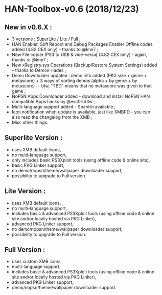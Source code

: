 # HAN-Toolbox-v0.6 (2018/12/23)

## New in v0.6.X : 
* 3 versions : SuperLite / Lite / Full ;
* HAN Enabler, Soft Reboot and Debug Packages Enabler Offline codes added (4.82 CEX only)  - thanks to @lmn7 ;
* New File copier (PS3 to USB & vice-versa) (4.82 CEX only) - again, thanks to @lmn7 ;
* New xRegistry.sys Operations (Backup/Restore System Settings) added - thanks to Demon Hades ;
* Demo Downloader updated : demo info added (PKG size + genre + metascore) + 3 ways of sorting demos (alpha + by genre + by metascore) -- btw, "TBD" means that no metascore was given to that game ;
* NoPSN Apps Downloader added - download and install NoPSN HAN compatible Apps hacks by @esc0rtd3w ;
* Multi-language support added - Spanish available ;
* Icon notification when update is available, just like XMBPD - you can also read the changelog from the XMB ;
* Misc other things.

## Superlite Version :
* uses XMB default icons, 
* no multi-language support, 
* only includes basic PS3Xploit tools (using offline code & online site),
* basic PKG Linker support,
* no demo/nopsn/theme/wallpaper downloader support,
* possibility to upgrade to Full version.

## Lite Version :
* uses XMB default icons, 
* no multi-language support, 
* includes basic & advanced PS3Xploit tools (using offline code & online site and/or locally hosted via PKG Linker),
* advanced PKG Linker support,
* no demo/nopsn/theme/wallpaper downloader support,
* possibility to upgrade to Full version.

## Full Version :
* uses custom XMB icons, 
* multi-language support, 
* includes basic & advanced PS3Xploit tools (using offline code & online site and/or locally hosted via PKG Linker),
* advanced PKG Linker support,
* demo/nopsn/theme/wallpaper downloader support.	
